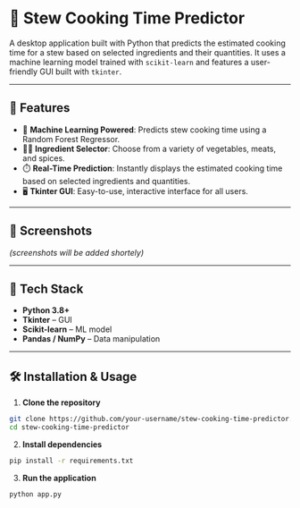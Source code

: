 # 🥘 Stew Cooking Time Predictor

A desktop application built with Python that predicts the estimated cooking time for a stew based on selected ingredients and their quantities. It uses a machine learning model trained with `scikit-learn` and features a user-friendly GUI built with `tkinter`.

---

## 🚀 Features

- 🧠 **Machine Learning Powered**: Predicts stew cooking time using a Random Forest Regressor.
- 🧑‍🍳 **Ingredient Selector**: Choose from a variety of vegetables, meats, and spices.
- ⏱️ **Real-Time Prediction**: Instantly displays the estimated cooking time based on selected ingredients and quantities.
- 🖥️ **Tkinter GUI**: Easy-to-use, interactive interface for all users.

---

## 📸 Screenshots

*(screenshots will be added shortely)*

---

## 🧰 Tech Stack

- **Python 3.8+**
- **Tkinter** – GUI
- **Scikit-learn** – ML model
- **Pandas / NumPy** – Data manipulation

---


## 🛠️ Installation & Usage

1. **Clone the repository**
```bash
git clone https://github.com/your-username/stew-cooking-time-predictor.git
cd stew-cooking-time-predictor
```
2. **Install dependencies**
```bash
pip install -r requirements.txt
```
3. **Run the application**
```bash
python app.py
```
